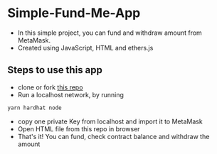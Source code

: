 # Simple-Fund-Me-App

-   In this simple project, you can fund and withdraw amount from MetaMask.
-   Created using JavaScript, HTML and ethers.js

## Steps to use this app

-   clone or fork [this repo](ttps://github.com/arunkumarvc/hardhat-fund-me-fcc)
-   Run a localhost network, by running

```zsh
yarn hardhat node
```

-   copy one private Key from localhost and import it to MetaMask
-   Open HTML file from this repo in browser
-   That's it! You can fund, check contract balance and withdraw the amount
